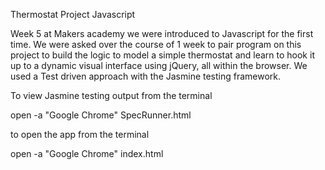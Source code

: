Thermostat Project Javascript

Week 5 at Makers academy we were introduced to Javascript for the first time. We were asked over the course of 1 week to pair program on this project to build the logic to model a simple thermostat and learn to hook it up to a dynamic visual interface using jQuery, all within the browser. We used a Test driven approach with the Jasmine testing framework.

To view Jasmine testing output from the terminal

open -a "Google Chrome" SpecRunner.html

to open the app from the terminal

open -a "Google Chrome" index.html
